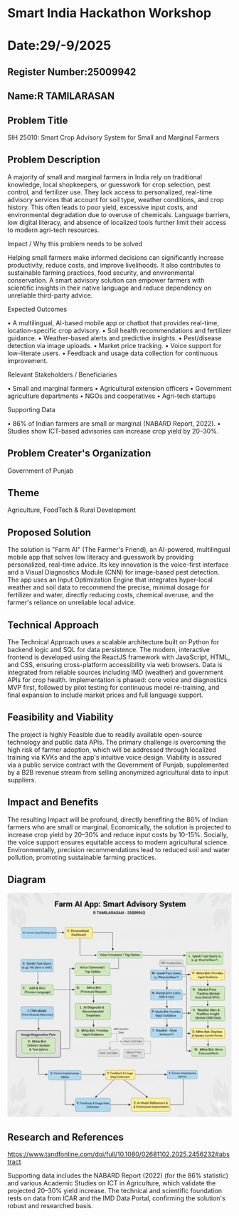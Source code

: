 # Smart India Hackathon Workshop
# Date:29/-9/2025
## Register Number:25009942
## Name:R TAMILARASAN
## Problem Title 
SIH 25010: Smart Crop Advisory System for Small and Marginal Farmers
## Problem Description
A majority of small and marginal farmers in India rely on traditional knowledge, local shopkeepers, or guesswork for crop selection, pest control, and fertilizer use. They lack access to personalized, real-time advisory services that account for soil type, weather conditions, and crop history. This often leads to poor yield, excessive input costs, and environmental degradation due to overuse of chemicals. Language barriers, low digital literacy, and absence of localized tools further limit their access to modern agri-tech resources.

Impact / Why this problem needs to be solved

Helping small farmers make informed decisions can significantly increase productivity, reduce costs, and improve livelihoods. It also contributes to sustainable farming practices, food security, and environmental conservation. A smart advisory solution can empower farmers with scientific insights in their native language and reduce dependency on unreliable third-party advice.

Expected Outcomes

• A multilingual, AI-based mobile app or chatbot that provides real-time, location-specific crop advisory.
• Soil health recommendations and fertilizer guidance.
• Weather-based alerts and predictive insights.
• Pest/disease detection via image uploads.
• Market price tracking.
• Voice support for low-literate users.
• Feedback and usage data collection for continuous improvement.

Relevant Stakeholders / Beneficiaries

• Small and marginal farmers
• Agricultural extension officers
• Government agriculture departments
• NGOs and cooperatives
• Agri-tech startups

Supporting Data

• 86% of Indian farmers are small or marginal (NABARD Report, 2022).
• Studies show ICT-based advisories can increase crop yield by 20–30%.

## Problem Creater's Organization
Government of Punjab

## Theme
Agriculture, FoodTech & Rural Development

## Proposed Solution
The solution is "Farm AI" (The Farmer's Friend), an AI-powered, multilingual mobile app that solves low literacy and guesswork by providing personalized, real-time advice. Its key innovation is the voice-first interface and a Visual Diagnostics Module (CNN) for image-based pest detection. The app uses an Input Optimization Engine that integrates hyper-local weather and soil data to recommend the precise, minimal dosage for fertilizer and water, directly reducing costs, chemical overuse, and the farmer's reliance on unreliable local advice.

## Technical Approach
The Technical Approach uses a scalable architecture built on Python for backend logic and SQL for data persistence. The modern, interactive frontend is developed using the ReactJS framework with JavaScript, HTML, and CSS, ensuring cross-platform accessibility via web browsers. Data is integrated from reliable sources including IMD (weather) and government APIs for crop health. Implementation is phased: core voice and diagnostics MVP first, followed by pilot testing for continuous model re-training, and final expansion to include market prices and full language support.

## Feasibility and Viability
The project is highly Feasible due to readily available open-source technology and public data APIs. The primary challenge is overcoming the high risk of farmer adoption, which will be addressed through localized training via KVKs and the app's intuitive voice design. Viability is assured via a public service contract with the Government of Punjab, supplemented by a B2B revenue stream from selling anonymized agricultural data to input suppliers.

## Impact and Benefits
The resulting Impact will be profound, directly benefiting the 86% of Indian farmers who are small or marginal. Economically, the solution is projected to increase crop yield by 20–30% and reduce input costs by 10-15%. Socially, the voice support ensures equitable access to modern agricultural science. Environmentally, precision recommendations lead to reduced soil and water pollution, promoting sustainable farming practices.

## Diagram

![alt text](FarmAI-25009942.png)

## Research and References
https://www.tandfonline.com/doi/full/10.1080/02681102.2025.2456232#abstract

Supporting data includes the NABARD Report (2022) (for the 86% statistic) and various Academic Studies on ICT in Agriculture, which validate the projected 20–30% yield increase. The technical and scientific foundation rests on data from ICAR and the IMD Data Portal, confirming the solution's robust and researched basis.
